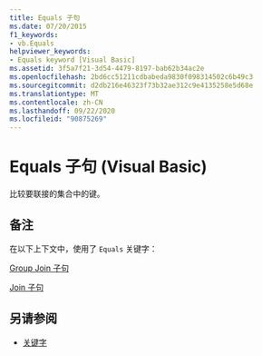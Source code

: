 ```yaml
---
title: Equals 子句
ms.date: 07/20/2015
f1_keywords:
- vb.Equals
helpviewer_keywords:
- Equals keyword [Visual Basic]
ms.assetid: 3f5a7f21-3d54-4479-8197-bab62b34ac2e
ms.openlocfilehash: 2bd6cc51211cdbabeda9830f098314502c6b49c3
ms.sourcegitcommit: d2db216e46323f73b32ae312c9e4135258e5d68e
ms.translationtype: MT
ms.contentlocale: zh-CN
ms.lasthandoff: 09/22/2020
ms.locfileid: "90875269"
---
```

# <a name="equals-clause-visual-basic"></a>Equals 子句 (Visual Basic)

比较要联接的集合中的键。  
  
## <a name="remarks"></a>备注  

 在以下上下文中，使用了 `Equals` 关键字：  
  
 [Group Join 子句](group-join-clause.md)  
  
 [Join 子句](join-clause.md)  
  
## <a name="see-also"></a>另请参阅

- [关键字](../keywords/index.md)
